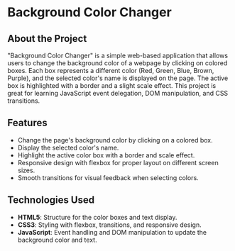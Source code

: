 # Background Color Changer

## About the Project
"Background Color Changer" is a simple web-based application that allows users to change the background color of a webpage by clicking on colored boxes. Each box represents a different color (Red, Green, Blue, Brown, Purple), and the selected color's name is displayed on the page. The active box is highlighted with a border and a slight scale effect. This project is great for learning JavaScript event delegation, DOM manipulation, and CSS transitions.

## Features
- Change the page's background color by clicking on a colored box.
- Display the selected color's name.
- Highlight the active color box with a border and scale effect.
- Responsive design with flexbox for proper layout on different screen sizes.
- Smooth transitions for visual feedback when selecting colors.

## Technologies Used
- **HTML5**: Structure for the color boxes and text display.
- **CSS3**: Styling with flexbox, transitions, and responsive design.
- **JavaScript**: Event handling and DOM manipulation to update the background color and text.
